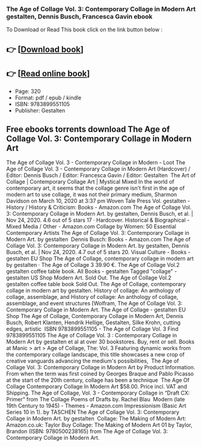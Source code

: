 ### The Age of Collage Vol. 3: Contemporary Collage in Modern Art gestalten, Dennis Busch, Francesca Gavin ebook

To Download or Read This book click on the link button below :

## 👉  [**[Download book](http://get-pdfs.com/download.php?group=book&from=github.com&id=586662&lnk=1064 "Download book")**]

## 👉  [**[Read online book](http://get-pdfs.com/download.php?group=book&from=github.com&id=586662&lnk=1064 "Read online book")**]


* Page: 320
* Format: pdf / epub / kindle
* ISBN: 9783899551105
* Publisher: Gestalten



## Free ebooks torrents download The Age of Collage Vol. 3: Contemporary Collage in Modern Art



 The Age of Collage Vol. 3 - Contemporary Collage in Modern  - Loot The Age of Collage Vol. 3 - Contemporary Collage in Modern Art (Hardcover) / Editor: Dennis Busch / Editor: Francesca Gavin / Editor: Gestalten 
 The Art of Collage | Contemporary Collage Art | Mystical Mixed In the world of contemporary art, it seems that the collage genre isn&#039;t first in the age of modern art to use collage, it was not their primary medium, Sharmon Davidson on March 10, 2020 at 3:37 pm Woven Tale Press Vol.
 gestalten - History / History &amp; Criticism: Books - Amazon.com The Age of Collage Vol. 3: Contemporary Collage in Modern Art. by gestalten, Dennis Busch, et al. | Nov 24, 2020. 4.6 out of 5 stars 17 · Hardcover.
 Historical &amp; Biographical - Mixed Media / Other  - Amazon.com Collage by Women: 50 Essential Contemporary Artists The Age of Collage Vol. 3: Contemporary Collage in Modern Art. by gestalten 
 Dennis Busch: Books - Amazon.com The Age of Collage Vol. 3: Contemporary Collage in Modern Art. by gestalten, Dennis Busch, et al. | Nov 24, 2020. 4.7 out of 5 stars 20.
 Visual Culture - Books - gestalten EU Shop The Age of Collage, contemporary collage in modern art by gestalten · The Age of Collage 3 39.90 €. The Age of Collage Vol.2 gestalten coffee table book.
 All Books - gestalten Tagged &quot;collage&quot; - gestalten US Shop Modern Art. Sold Out. The Age of Collage Vol.2 gestalten coffee table book Sold Out. The Age of Collage, contemporary collage in modern art by gestalten.
 History of collage: An anthology of collage, assemblage, and History of collage: An anthology of collage, assemblage, and event structures [Wolfram, The Age of Collage Vol. 3: Contemporary Collage in Modern Art.
 The Age of Collage - gestalten EU Shop The Age of Collage, Contemporary Collage in Modern Art, Dennis Busch, Robert Klanten, Hendrik Hellige, Gestalten, Silke Krohn, cutting edges, artistic 
 ISBN 9783899551105 - The Age of Collage Vol. 3 Find 9783899551105 The Age of Collage Vol. 3 : Contemporary Collage in Modern Art by gestalten et al at over 30 bookstores. Buy, rent or sell.
 Books at Manic &gt; art &gt; Age of Collage, The: Vol. 3 Featuring dynamic works from the contemporary collage landscape, this title showcases a new crop of creative vanguards advancing the medium&#039;s possibilities, 
 The Age of Collage Vol. 3: Contemporary Collage in Modern Art by Product Information. From when the term was first coined by Georges Braque and Pablo Picasso at the start of the 20th century, collage has been a technique 
 The Age Of Collage Contemporary Collage In Modern Art $58.00. Price incl. VAT and Shipping. The Age of Collage, Vol. 3 - Contemporary Collage in “Draft CX: Primer” from The Collage Poems of Drafts by. Rachel Blau 
 Modern (late 19th Century to 1945) - Themes  - Amazon.com Impressionism (Basic Art Series 10 in 1). by TASCHEN The Age of Collage Vol. 3: Contemporary Collage in Modern Art. by gestalten 
 Collage: The Making of Modern Art: Amazon.co.uk: Taylor Buy Collage: The Making of Modern Art 01 by Taylor, Brandon (ISBN: 9780500238165) from The Age of Collage Vol. 3: Contemporary Collage in Modern Art.





